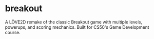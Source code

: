 # breakout
A LÖVE2D remake of the classic Breakout game with multiple levels, powerups, and scoring mechanics. Built for CS50's Game Development course.
